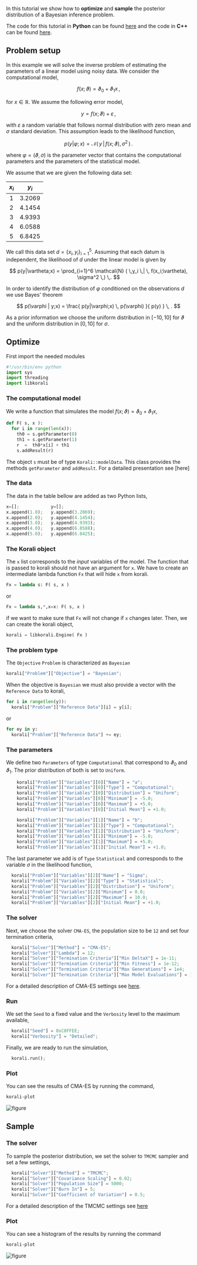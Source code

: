 

In this tutorial we show how to **optimize** and **sample** the posterior
distribution of a Bayesian inference problem.


The code for this tutorial in **Python** can be found [here](https://github.com/cselab/skorali/blob/master/examples/python/quick_start/posterior.py) and the code in **C++** can be found [here](https://github.com/cselab/skorali/blob/master/examples/cxx/quick_start/posterior.cpp).



## Problem setup
In this example we will solve the inverse problem of estimating the parameters
of a linear model using noisy data. We consider the computational model,

$$
f(x;\vartheta) = \vartheta_0 + \vartheta_1 x \,,
$$

for $x\in\mathbb{R}$. We assume the following error model,

$$
y = f(x;\vartheta) + \varepsilon \,,
$$

with $\varepsilon$ a random variable that follows normal distribution with zero
mean and $\sigma$ standard deviation. This assumption leads to the likelihood
function,

$$
p(y|\varphi;x) = \mathcal{N} ( \,y \,| \, f(x;\vartheta), \sigma^2 \,) \,.
$$

where $\varphi=(\vartheta,\sigma)$ is the parameter vector that contains the
computational parameters and the parameters of the statistical model.

We assume that we are given the following data set:

<center>

| $x_i$  | $y_i$  |
|:-:|:-:|
| 1  | 3.2069  |
| 2  | 4.1454  |
| 3  | 4.9393  |
| 4  | 6.0588  |
| 5  | 6.8425  |

</center>

We call this data set $d=\{x_i,y_i\}_{i=1}^5$. Assuming that each datum is
independent, the likelihood of $d$ under the linear model is given by

$$
p(y|\vartheta;x) = \prod_{i=1}^6 \mathcal{N} ( \,y_i \,| \, f(x_i;\vartheta), \sigma^2 \,) \,.
$$

In order to identify the distribution of $\varphi$ conditioned on the observations $d$
we use Bayes' theorem

$$
p(\varphi | y;x) = \frac{ p(y|\varphi;x) \, p(\varphi) }{ p(y) } \, .
$$


As a prior information we choose the uniform distribution in $[-10,10]$ for $\vartheta$
and the uniform distribution in $[0,10]$ for $\sigma$.







## Optimize
First import the needed modules
```python
#!/usr/bin/env python
import sys
import threading
import libkorali
```


### The computational model

We write a function that simulates the model $f(x;\vartheta) = \vartheta_0 + \vartheta_1 x$,

```python
def F( s, x ):
  for i in range(len(x)):
    th0 = s.getParameter(0)
    th1 = s.getParameter(1)
    r  =  th0*x[i] + th1
    s.addResult(r)

```

The object `s` must be of type `Korali::modelData`. This class provides the methods
`getParameter` and `addResult`. For a detailed presentation see [here]

### The data

The data in the table bellow are added as two Python lists,

```python
x=[];            y=[];
x.append(1.0);   y.append(3.2069);
x.append(2.0);   y.append(4.1454);
x.append(3.0);   y.append(4.9393);
x.append(4.0);   y.append(6.0588);
x.append(5.0);   y.append(6.8425);
```



### The Korali object

The `x` list corresponds to the *input* variables of the model. The function that
is passed to korali should not have an argument for `x`. We have to create an intermediate
lambda function `Fx` that will hide `x` from korali.

```python
Fx = lambda s: F( s, x )
```

or

```python
Fx = lambda s,*,x=x: F( s, x )
```
if we want to make sure that `Fx` will not change if `x` changes later. Then, we can create
the korali object,

```python
korali = libkorali.Engine( Fx )
```



### The problem type

The `Objective` `Problem` is characterized as `Bayesian`
```python
korali["Problem"]["Objective"] = "Bayesian";
```

When the objective is `Bayesian` we must also provide a vector with the `Reference Data`
to korali,

```python
for i in range(len(y)):
  korali["Problem"]["Reference Data"][i] = y[i];
```
or

```python
for ey in y:
  korali["Problem"]["Reference Data"] += ey;
```

### The parameters

We define two `Parameters` of type `Computational` that correspond to $\vartheta_0$ and $\vartheta_1$. The prior distribution of both is set to `Uniform`.

```python
    korali["Problem"]["Variables"][0]["Name"] = "a";
    korali["Problem"]["Variables"][0]["Type"] = "Computational";
    korali["Problem"]["Variables"][0]["Distribution"] = "Uniform";
    korali["Problem"]["Variables"][0]["Minimum"] = -5.0;
    korali["Problem"]["Variables"][0]["Maximum"] = +5.0;
    korali["Problem"]["Variables"][0]["Initial Mean"] = +1.0;

    korali["Problem"]["Variables"][1]["Name"] = "b";
    korali["Problem"]["Variables"][1]["Type"] = "Computational";
    korali["Problem"]["Variables"][1]["Distribution"] = "Uniform";
    korali["Problem"]["Variables"][1]["Minimum"] = -5.0;
    korali["Problem"]["Variables"][1]["Maximum"] = +5.0;
    korali["Problem"]["Variables"][1]["Initial Mean"] = +1.0;

```

The last parameter we add is of `Type` `Statistical` and corresponds to the variable
$\sigma$ in the likelihood function,

```python
  korali["Problem"]["Variables"][2]["Name"] = "Sigma";
  korali["Problem"]["Variables"][2]["Type"] = "Statistical";
  korali["Problem"]["Variables"][2]["Distribution"] = "Uniform";
  korali["Problem"]["Variables"][2]["Minimum"] = 0.0;
  korali["Problem"]["Variables"][2]["Maximum"] = 10.0;
  korali["Problem"]["Variables"][2]["Initial Mean"] = +1.0;
```

### The solver

Next, we choose the solver `CMA-ES`, the population size to be `12` and set
four termination criteria,

```python
  korali["Solver"]["Method"] = "CMA-ES";
  korali["Solver"]["Lambda"] = 12;
  korali["Solver"]["Termination Criteria"]["Min DeltaX"] = 1e-11;
  korali["Solver"]["Termination Criteria"]["Min Fitness"] = 1e-12;
  korali["Solver"]["Termination Criteria"]["Max Generations"] = 1e4;
  korali["Solver"]["Termination Criteria"]["Max Model Evaluations"] = 1e4;
```

For a detailed description of CMA-ES settings see [here](../../usage/solvers/optimizers/cmaes.md).


### Run

We set the `Seed` to a fixed value and the `Verbosity` level to the maximum available,


```python
  korali["Seed"] = 0xC0FFEE;
  korali["Verbosity"] = "Detailed";
```

Finally, we are ready to run the simulation,

```python
  korali.run();
```


### Plot

You can see the results of CMA-ES by running the command,
```sh
korali-plot
```

![figure](posterior-cma.png)





## Sample

### The solver

To sample the posterior distribution, we set the solver to `TMCMC` sampler and set a few settings,

```python
  korali["Solver"]["Method"] = "TMCMC";
  korali["Solver"]["Covariance Scaling"] = 0.02;
  korali["Solver"]["Population Size"] = 5000;
  korali["Solver"]["Burn In"] = 5;
  korali["Solver"]["Coefficient of Variation"] = 0.5;
```

For a detailed description of the TMCMC settings see [here](../../usage/solvers/samplers/tmcmc.md)


### Plot

You can see a histogram of the results by running the command
```sh
korali-plot
```


![figure](posterior-tmcmc.png)
